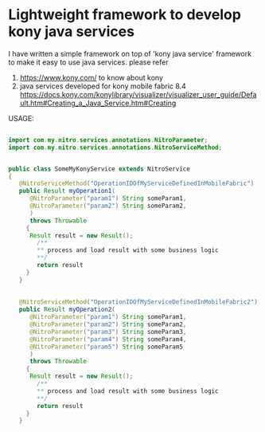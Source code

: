 # Lightweight framework to develop kony java services

I have written a simple framework on top of 'kony java service' framework to make it easy to use java services. 
please refer 

1) https://www.kony.com/ to know about kony 
2) java services developed for kony mobile fabric 8.4 https://docs.kony.com/konylibrary/visualizer/visualizer_user_guide/Default.htm#Creating_a_Java_Service.htm#Creating 


USAGE: 

```java

import com.my.nitro.services.annotations.NitroParameter;
import com.my.nitro.services.annotations.NitroServiceMethod;


public class SomeMyKonyService extends NitroService
{
   @NitroServiceMethod("OperationIDOfMyServiceDefinedInMobileFabric")
   public Result myOperation1(
      @NitroParameter("param1") String someParam1,
      @NitroParameter("param2") String someParam2,
      ) 
      throws Throwable
     {
      Result result = new Result();
        /**
        ** process and load result with some business logic
        **/
        return result
     }
   }
   
   
   @NitroServiceMethod("OperationIDOfMyServiceDefinedInMobileFabric2")
   public Result myOperation2(
      @NitroParameter("param1") String someParam1,
      @NitroParameter("param2") String someParam2,
      @NitroParameter("param3") String someParam3,
      @NitroParameter("param4") String someParam4,
      @NitroParameter("param5") String someParam5
      ) 
      throws Throwable
     {
      Result result = new Result();
        /**
        ** process and load result with some business logic
        **/
        return result
     }
   }
   
   
 
